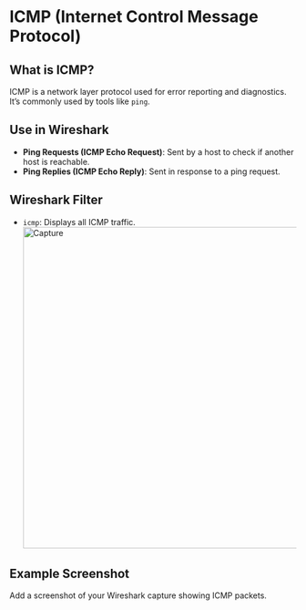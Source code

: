 # ICMP (Internet Control Message Protocol)

## What is ICMP?
ICMP is a network layer protocol used for error reporting and diagnostics. It’s commonly used by tools like `ping`.

## Use in Wireshark
- **Ping Requests (ICMP Echo Request)**:
  Sent by a host to check if another host is reachable.
- **Ping Replies (ICMP Echo Reply)**:
  Sent in response to a ping request.

## Wireshark Filter
- `icmp`: Displays all ICMP traffic.<img width="564" alt="Capture" src="https://github.com/user-attachments/assets/6165a304-b3c7-401d-b820-e798ca182508">


## Example Screenshot
Add a screenshot of your Wireshark capture showing ICMP packets.
